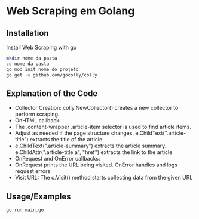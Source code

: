 
# Web Scraping em Golang




## Installation

Install Web Scraping with go

```bash
mkdir nome da pasta
cd nome da pasta
go mod init nome do projeto
go get -u github.com/gocolly/colly
```


    
## Explanation of the Code

- Collector Creation: colly.NewCollector() creates a new collector to perform scraping.
- OnHTML callback:
- The .content-wrapper .article-item selector is used to find article items.
- Adjust as needed if the page structure changes. e.ChildText(".article-title") extracts the title of the article
- e.ChildText(".article-summary") extracts the article summary. e.ChildAttr(".article-title a", "href") extracts the link to the article
- OnRequest and OnError callbacks:
- OnRequest prints the URL being visited. OnError handles and logs request errors
- Visit URL: The c.Visit() method starts collecting data from the given URL


## Usage/Examples

```
go run main.go
```

